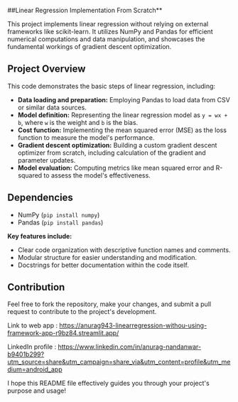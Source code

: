 
##Linear Regression Implementation From Scratch**

This project implements linear regression without relying on external frameworks like scikit-learn. It utilizes NumPy and Pandas for efficient numerical computations and data manipulation, and showcases the fundamental workings of gradient descent optimization.

## Project Overview

This code demonstrates the basic steps of linear regression, including:

* **Data loading and preparation:** Employing Pandas to load data from CSV or similar data sources.
* **Model definition:** Representing the linear regression model as `y = wx + b`, where `w` is the weight and `b` is the bias.
* **Cost function:** Implementing the mean squared error (MSE) as the loss function to measure the model's performance.
* **Gradient descent optimization:** Building a custom gradient descent optimizer from scratch, including calculation of the gradient and parameter updates.
* **Model evaluation:** Computing metrics like mean squared error and R-squared to assess the model's effectiveness.

## Dependencies

* NumPy (`pip install numpy`)
* Pandas (`pip install pandas`)


**Key features include:**

- Clear code organization with descriptive function names and comments.
- Modular structure for easier understanding and modification.
- Docstrings for better documentation within the code itself.

## Contribution

Feel free to fork the repository, make your changes, and submit a pull request to contribute to the project's development.


Link to web app : https://anurag943-linearregression-withou-using-framework-app-r9bz84.streamlit.app/

LinkedIn profile : https://www.linkedin.com/in/anurag-nandanwar-b9401b299?utm_source=share&utm_campaign=share_via&utm_content=profile&utm_medium=android_app

I hope this README file effectively guides you through your project's purpose and usage!
